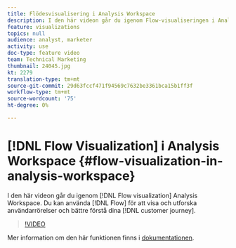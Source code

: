 ```yaml
---
title: Flödesvisualisering i Analysis Workspace
description: I den här videon går du igenom Flow-visualiseringen i Analysis Workspace. Du kan använda Flow för att visa och utforska användarrörelser och bättre förstå kundresan.
feature: visualizations
topics: null
audience: analyst, marketer
activity: use
doc-type: feature video
team: Technical Marketing
thumbnail: 24045.jpg
kt: 2279
translation-type: tm+mt
source-git-commit: 29d63fccf471f94569c7632be3361bca15b1ff3f
workflow-type: tm+mt
source-wordcount: '75'
ht-degree: 0%

---
```



# [!DNL Flow Visualization] i Analysis Workspace {#flow-visualization-in-analysis-workspace}

I den här videon går du igenom [!DNL Flow visualization] Analysis Workspace. Du kan använda [!DNL Flow] för att visa och utforska användarrörelser och bättre förstå dina [!DNL customer journey].

>[!VIDEO](https://video.tv.adobe.com/v/24045/?quality=12)

Mer information om den här funktionen finns i [dokumentationen](https://marketing.adobe.com/resources/help/en_US/analytics/analysis-workspace/flow.html).